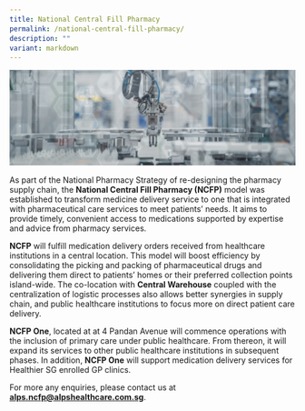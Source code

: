 ```yaml
---
title: National Central Fill Pharmacy
permalink: /national-central-fill-pharmacy/
description: ""
variant: markdown
---
```

![](/images/alps_cwh_ncfp_interior_mockup_01_1920x640.png)

As part of the National Pharmacy Strategy of re-designing the pharmacy supply chain, the **National Central Fill Pharmacy (NCFP)** model was established to transform medicine delivery service to one that is integrated with pharmaceutical care services to meet patients’ needs. It aims to provide timely, convenient access to medications supported by expertise and advice from pharmacy services.

**NCFP** will fulfill medication delivery orders received from healthcare institutions in a central location. This model will boost efficiency by consolidating the picking and packing of pharmaceutical drugs and delivering them direct to patients’ homes or their preferred collection points island-wide. The co-location with **Central Warehouse** coupled with the centralization of logistic processes also allows better synergies in supply chain, and public healthcare institutions to focus more on direct patient care delivery.

**NCFP One**, located at at 4 Pandan Avenue will commence operations with the inclusion of primary care under public healthcare. From thereon, it will expand its services to other public healthcare institutions in subsequent phases. In addition, **NCFP One** will support medication delivery services for Healthier SG enrolled GP clinics.

For more any enquiries, please contact us at **alps.ncfp@alpshealthcare.com.sg**.